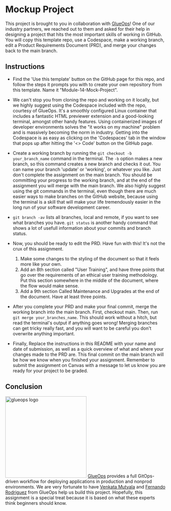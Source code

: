 # Mockup Project
This project is brought to you in collaboration with <a href=https://www.glueops.dev/>GlueOps</a>! One of our industry partners, we reached out to them and asked for their help in designing a project that hits the most important skills of working in GitHub. You will copy this template repo, use a Codespace, make a working branch, edit a Product Requirements Document (PRD), and merge your changes back to the main branch. 

## Instructions
- Find the 'Use this template' button on the GitHub page for this repo, and follow the steps it prompts you with to create your own repository from this template. Name it "Module-14-Mock-Project".

- We can't stop you from cloning the repo and working on it locally, but we highly suggest using the Codespace included with the repo, courtesy of GlueOps. It's a smoothly configured Linux container that includes a fantastic HTML previewer extension and a good-looking terminal, amongst other handy features. Using containerized images of developer environments solves the "it works on my machine" problem and is massively becoming the norm in industry. Getting into the Codespace is as easy as clicking on the 'Codespaces' tab in the window that pops up after hitting the '<> Code' button on the GitHub page.

- Create a working branch by running the `git checkout -b your_branch_name` command in the terminal. The `-b` option makes a new branch, so this command creates a new branch and checks it out. You can name your branch 'update' or 'working', or whatever you like. Just don't complete the assignment on the main branch. You should be committing your progress to the working branch, and at the end of the assignment you will merge with the main branch. We also highly suggest using the git commands in the terminal, even though there are much easier ways to make branches on the GitHub website, because using the terminal is a skill that will make your life tremendously easier in the long run of your software development career.

- `git branch -av` lists all branches, local and remote, if you want to see what branches you have. `git status` is another handy command that shows a lot of usefull information about your commits and branch status.

- Now, you should be ready to edit the PRD. Have fun with this! It's not the crux of this assignment.
  1) Make some changes to the styling of the document so that it feels more like your own.
  2) Add an 8th section called "User Training", and have three points that go over the requirements of an ethical user training methodology. Put this section somewhere in the middle of the document, where the flow would make sense. 
  3) Add a 9th section Called Maintenance and Upgrades at the end of the document. Have at least three points.

- After you complete your PRD and make your final commit, merge the working branch into the main branch. First, checkout main. Then, run `git merge your_branches_name`. This should work without a hitch, but read the terminal's output if anything goes wrong! Merging branches can get tricky really fast, and you will want to be careful you don't overwrite anything important. 

- Finally, Replace the instructions in this README with your name and date of submission, as well as a quick overview of what and where your changes made to the PRD are. This final commit on the main branch will be how we know when you finished your assignment. Remember to submit the assignment on Canvas with a message to let us know you are ready for your project to be graded.

## Conclusion
<img style="width:255px;height:255px;" src="https://www.glueops.dev/wp-content/uploads/2024/01/GlueOps-Logo-Icon-Thicker-FonTrimt-scaled.webp" alt="glueops logo">
<a href=https://www.glueops.dev/>GlueOps</a> provides a full GitOps-driven workflow for deploying applications in production and nonprod environments. We are very fortunate to have <a href=https://github.com/venkatamutyala/>Venkata Mutyala</a> and <a href=https://github.com/fernandoataoldotcom>Fernando Rodriguez</a> from GlueOps help us build this project. Hopefully, this assignment is a special treat because it is based on what these experts think beginners should know. 
